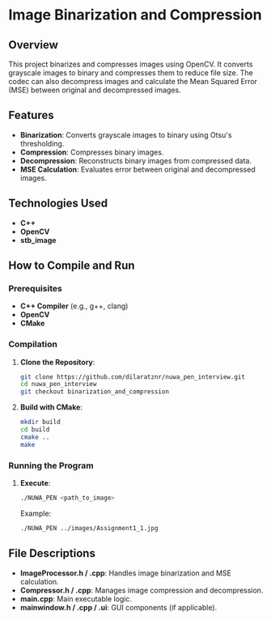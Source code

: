 
# Image Binarization and Compression

## Overview

This project binarizes and compresses images using OpenCV. It converts grayscale images to binary and compresses them to reduce file size. The codec can also decompress images and calculate the Mean Squared Error (MSE) between original and decompressed images.

## Features

- **Binarization**: Converts grayscale images to binary using Otsu's thresholding.
- **Compression**: Compresses binary images.
- **Decompression**: Reconstructs binary images from compressed data.
- **MSE Calculation**: Evaluates error between original and decompressed images.

## Technologies Used

- **C++**
- **OpenCV**
- **stb_image**

## How to Compile and Run

### Prerequisites

- **C++ Compiler** (e.g., g++, clang)
- **OpenCV**
- **CMake**

### Compilation

1. **Clone the Repository**:
    ```sh
    git clone https://github.com/dilaratznr/nuwa_pen_interview.git
    cd nuwa_pen_interview
    git checkout binarization_and_compression
    ```

2. **Build with CMake**:
    ```sh
    mkdir build
    cd build
    cmake ..
    make
    ```

### Running the Program

1. **Execute**:
    ```sh
    ./NUWA_PEN <path_to_image>
    ```

   Example:
    ```sh
    ./NUWA_PEN ../images/Assignment1_1.jpg
    ```

## File Descriptions

- **ImageProcessor.h / .cpp**: Handles image binarization and MSE calculation.
- **Compressor.h / .cpp**: Manages image compression and decompression.
- **main.cpp**: Main executable logic.
- **mainwindow.h / .cpp / .ui**: GUI components (if applicable).

